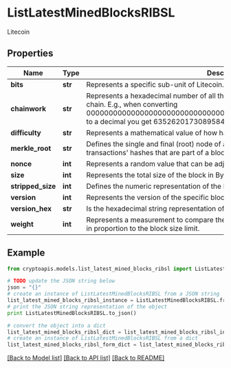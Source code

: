 # ListLatestMinedBlocksRIBSL

Litecoin

## Properties
Name | Type | Description | Notes
------------ | ------------- | ------------- | -------------
**bits** | **str** | Represents a specific sub-unit of Litecoin. Bits have two-decimal precision. | 
**chainwork** | **str** | Represents a hexadecimal number of all the hashes necessary to produce the current chain. E.g., when converting 0000000000000000000000000000000000000000000086859f7a841475b236fd to a decimal you get 635262017308958427068157 hashes, or 635262 exahashes. | 
**difficulty** | **str** | Represents a mathematical value of how hard it is to find a valid hash for this block. | 
**merkle_root** | **str** | Defines the single and final (root) node of a Merkle tree. It is the combined hash of all transactions&#39; hashes that are part of a blockchain block. | 
**nonce** | **int** | Represents a random value that can be adjusted to satisfy the proof of work | 
**size** | **int** | Represents the total size of the block in Bytes. | 
**stripped_size** | **int** | Defines the numeric representation of the block size excluding the witness data. | 
**version** | **int** | Represents the version of the specific block on the blockchain. | 
**version_hex** | **str** | Is the hexadecimal string representation of the block&#39;s version. | 
**weight** | **int** | Represents a measurement to compare the size of different transactions to each other in proportion to the block size limit. | 

## Example

```python
from cryptoapis.models.list_latest_mined_blocks_ribsl import ListLatestMinedBlocksRIBSL

# TODO update the JSON string below
json = "{}"
# create an instance of ListLatestMinedBlocksRIBSL from a JSON string
list_latest_mined_blocks_ribsl_instance = ListLatestMinedBlocksRIBSL.from_json(json)
# print the JSON string representation of the object
print ListLatestMinedBlocksRIBSL.to_json()

# convert the object into a dict
list_latest_mined_blocks_ribsl_dict = list_latest_mined_blocks_ribsl_instance.to_dict()
# create an instance of ListLatestMinedBlocksRIBSL from a dict
list_latest_mined_blocks_ribsl_form_dict = list_latest_mined_blocks_ribsl.from_dict(list_latest_mined_blocks_ribsl_dict)
```
[[Back to Model list]](../README.md#documentation-for-models) [[Back to API list]](../README.md#documentation-for-api-endpoints) [[Back to README]](../README.md)


